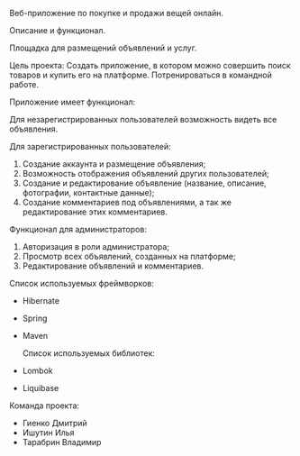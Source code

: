 Вeб-приложение по покупке и продажи вещей онлайн.

Описание и функционал.

Площадка для размещений объявлений и услуг.

Цель проекта:
Создать приложение, в котором можно совершить поиск товаров и купить его на платформе.
Потренироваться в командной работе.

Приложение имеет функционал:

Для незарегистрированных пользователей возможность видеть все объявления.

Для зарегистрированных пользователей:

1) Создание аккаунта и размещение объявления;
2) Возможность отображения объявлений других пользователей;
3) Создание и редактирование объявление (название, описание, фотографии, контактные данные);
4) Создание комментариев под объявлениями, а так же редактирование этих комментариев.

Функционал для администраторов:

1) Авторизация в роли администратора;
2) Просмотр всех объявлений, созданных на платформе;
3) Редактирование объявлений и комментариев.

Список используемых фреймворков:
* Hibernate
* Spring
* Maven


  Список используемых библиотек:
* Lombok
* Liquibase

Команда проекта:
* Гиенко Дмитрий
* Ишутин Илья
* Тарабрин Владимир
